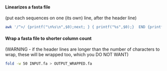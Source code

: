 #### Linearizes a fasta file 
(put each sequences on one (its own) line, after the header line)

```sh
awk '/^>/ {printf("\n%s\n",$0);next; } { printf("%s",$0);}  END {printf("\n");}' < INPUT.fa > OUTPUT_online.fa
```

#### Wrap a fasta file to shorter column count 
(WARNING - if the header lines are longer than the number of characters to wrap, these will be wrapped too, which you DO NOT WANT)

```sh
fold -w 50 INPUT.fa > OUTPUT_WRAPPED.fa
```

